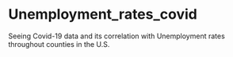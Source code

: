 # Unemployment_rates_covid
Seeing Covid-19 data and its correlation with Unemployment rates throughout counties in the U.S.
